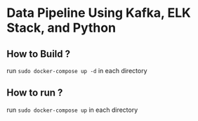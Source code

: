 # Data Pipeline Using Kafka, ELK Stack, and Python

## How to Build ?

run ``` sudo docker-compose up -d ``` in each directory

## How to run ?

run ``` sudo docker-compose up ``` in each directory
